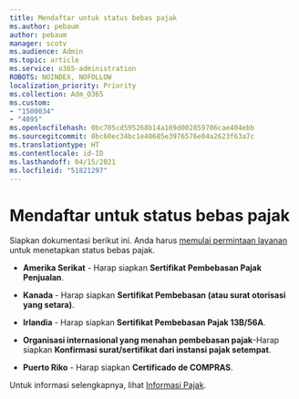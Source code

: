 ```yaml
---
title: Mendaftar untuk status bebas pajak
ms.author: pebaum
author: pebaum
manager: scotv
ms.audience: Admin
ms.topic: article
ms.service: o365-administration
ROBOTS: NOINDEX, NOFOLLOW
localization_priority: Priority
ms.collection: Adm_O365
ms.custom:
- "1500034"
- "4895"
ms.openlocfilehash: 0bc705cd595268b14a169d002859706cae404ebb
ms.sourcegitcommit: 8bc60ec34bc1e40685e3976576e04a2623f63a7c
ms.translationtype: HT
ms.contentlocale: id-ID
ms.lasthandoff: 04/15/2021
ms.locfileid: "51821297"
---
```

# <a name="apply-for-tax-exempt-status"></a>Mendaftar untuk status bebas pajak

Siapkan dokumentasi berikut ini. Anda harus [memulai permintaan layanan](https://docs.microsoft.com/microsoft-365/admin/contact-support-for-business-products) untuk menetapkan status bebas pajak.

- **Amerika Serikat** - Harap siapkan **Sertifikat Pembebasan Pajak Penjualan**.

- **Kanada** - Harap siapkan **Sertifikat Pembebasan (atau surat otorisasi yang setara)**.

- **Irlandia** - Harap siapkan **Sertifikat Pembebasan Pajak 13B/56A**.

- **Organisasi internasional yang menahan pembebasan pajak**-Harap siapkan **Konfirmasi surat/sertifikat dari instansi pajak setempat**.

- **Puerto Riko** - Harap siapkan **Certificado de COMPRAS**.

Untuk informasi selengkapnya, lihat [Informasi Pajak](https://docs.microsoft.com/microsoft-365/commerce/billing-and-payments/tax-information).
